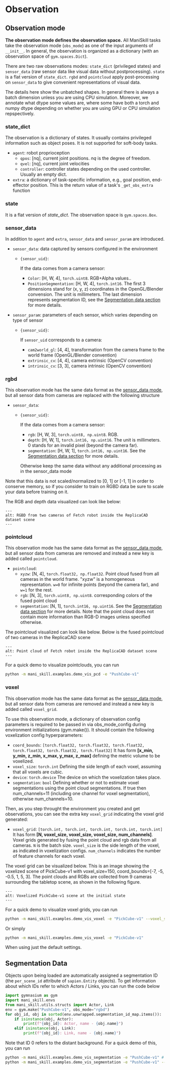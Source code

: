 # Observation

<!-- See our [colab tutorial](https://colab.research.google.com/github/haosulab/ManiSkill/blob/main/examples/tutorials/customize_environments.ipynb#scrollTo=NaSQ7CD2sswC) for how to customize cameras. -->

## Observation mode

**The observation mode defines the observation space.**
All ManiSkill tasks take the observation mode (`obs_mode`) as one of the input arguments of `__init__`.
In general, the observation is organized as a dictionary (with an observation space of `gym.spaces.Dict`).

There are two raw observations modes: `state_dict` (privileged states) and `sensor_data` (raw sensor data like visual data without postprocessing). `state` is a flat version of `state_dict`. `rgbd` and `pointcloud` apply post-processing on `sensor_data` to give convenient representations of visual data.

The details here show the unbatched shapes. In general there is always a batch dimension unless you are using CPU simulation. Moreover, we annotate what dtype some values are, where some have both a torch and numpy dtype depending on whether you are using GPU or CPU simulation repspectively.

### state_dict

The observation is a dictionary of states. It usually contains privileged information such as object poses. It is not supported for soft-body tasks.

- `agent`: robot proprioception
  - `qpos`: [nq], current joint positions. *nq* is the degree of freedom.
  - `qvel`: [nq], current joint velocities
  <!-- - `base_pose`: [7], robot position (xyz) and quaternion (wxyz) in the world frame -->
  - `controller`: controller states depending on the used controller. Usually an empty dict.
- `extra`: a dictionary of task-specific information, e.g., goal position, end-effector position. This is the return value of a task's `_get_obs_extra` function

### state

It is a flat version of *state_dict*. The observation space is `gym.spaces.Box`.

### sensor_data

In addition to `agent` and `extra`, `sensor_data` and `sensor_param` are introduced.

- `sensor_data`: data captured by sensors configured in the environment
  - `{sensor_uid}`:
    
    If the data comes from a camera sensor:
    - `Color`: [H, W, 4], `torch.uint8`. RGB+Alpha values..
    - `PositionSegmentation`: [H, W, 4], `torch.int16`. The first 3 dimensions stand for (x, y, z) coordinates in the OpenGL/Blender convension. The unit is millimeters. The last dimension represents segmentation ID, see the [Segmentation data section](#segmentation-data) for more details.

- `sensor_param`: parameters of each sensor, which varies depending on type of sensor
  - `{sensor_uid}`:

    If `sensor_uid` corresponds to a camera:
    - `cam2world_gl`: [4, 4], transformation from the camera frame to the world frame (OpenGL/Blender convention)
    - `extrinsic_cv`: [4, 4], camera extrinsic (OpenCV convention)
    - `intrinsic_cv`: [3, 3], camera intrinsic (OpenCV convention)

### rgbd

This observation mode has the same data format as the [sensor_data mode](#sensor_data), but all sensor data from cameras are replaced with the following structure

- `sensor_data`:
  - `{sensor_uid}`:

    If the data comes from a camera sensor:
    - `rgb`: [H, W, 3], `torch.uint8, np.uint8`. RGB.
    - `depth`: [H, W, 1], `torch.int16, np.uint16`. The unit is millimeters. 0 stands for an invalid pixel (beyond the camera far).
    - `segmentation`: [H, W, 1], `torch.int16, np.uint16`. See the [Segmentation data section](#segmentation-data) for more details.

    Otherwise keep the same data without any additional processing as in the sensor_data mode

Note that this data is not scaled/normalized to [0, 1] or [-1, 1] in order to conserve memory, so if you consider to train on RGBD data be sure to scale your data before training on it.

The RGB and depth data visualized can look like below:
```{image} images/replica_cad_rgbd.png
---
alt: RGBD from two cameras of Fetch robot inside the ReplicaCAD dataset scene
---
```

### pointcloud
This observation mode has the same data format as the [sensor_data mode](#sensor_data), but all sensor data from cameras are removed and instead a new key is added called `pointcloud`.

- `pointcloud`:
  - `xyzw`: [N, 4], `torch.float32, np.float32`. Point cloud fused from all cameras in the world frame. "xyzw" is a homogeneous representation. `w=0` for infinite points (beyond the camera far), and `w=1` for the rest.
  - `rgb`: [N, 3], `torch.uint8, np.uint8`. corresponding colors of the fused point cloud
  - `segmentation`: [N, 1], `torch.int16, np.uint16`. See the [Segmentation data section](#segmentation-data) for more details.
Note that the point cloud does not contain more information than RGB-D images unless specified otherwise.

The pointcloud visualized can look like below. Below is the fused pointcloud of two cameras in the ReplicaCAD scene

```{image} images/replica_cad_pcd.png
---
alt: Point cloud of Fetch robot inside the ReplicaCAD dataset scene
---
```

For a quick demo to visualize pointclouds, you can run

```bash
python -m mani_skill.examples.demo_vis_pcd -e "PushCube-v1"
```

### voxel
This observation mode has the same data format as the [sensor_data mode](#sensor_data), but all sensor data from cameras are removed and instead a new key is added called `voxel_grid`.

To use this observation mode, a dictionary of observation config parameters is required to be passed in via obs_mode_config during environment initializations (gym.make()). It should contain the following voxelization config hyperparameters:

- `coord_bounds`: `[torch.float32, torch.float32, torch.float32, torch.float32, torch.float32, torch.float32]` It has form **[x_min, y_min, z_min, x_max, y_max, z_max]**  defining the metric volume to be voxelized.
- `voxel_size`: `torch.int` Defining the side length of each voxel, assuming that all voxels are cubic.
- `device`: `torch.device` The device on which the voxelization takes place.
- `segmentation`: `bool` Defining whether or not to estimate voxel segmentations using the point cloud segmentations. If true then num_channels=11 (including one channel for voxel segmentation), otherwise num_channels=10.

Then, as you step throught the environment you created and get observations, you can see the extra key `voxel_grid` indicating the voxel grid generated:


- `voxel_grid`: `[torch.int, torch.int, torch.int, torch.int, torch.int]` It has form **[N, voxel_size, voxel_size, voxel_size, num_channels]**. Voxel grids generated by fusing the point cloud and rgb data from all cameras. `N` is the batch size. `voxel_size` is the side length of the voxel, as indicated in voxelization configs. `num_channels` indicates the number of feature channels for each voxel. 


The voxel grid can be visualized below. This is an image showing the voxelized scene of PickCube-v1 with voxel_size=150, coord_bounds=[-7, -5, -0.5, 1, 5, 3]. The point clouds and RGBs are collected from 9 cameras surrounding the tabletop scene, as shown in the following figure.

```{image} images/voxel_pickcube.png
---
alt: Voxelized PickCube-v1 scene at the initial state
---
```

For a quick demo to visualize voxel grids, you can run

<!-- TODO: add command line args -->
```bash
python -m mani_skill.examples.demo_vis_voxel -e "PickCube-v1" --voxel_size 150 --video_path output.mp4 --zoom_factor 1.0 --coord_bounds -7 -5 -0.5 1 5 3
```

Or simply 

```bash
python -m mani_skill.examples.demo_vis_voxel -e "PickCube-v1" 
```

When using just the default settings.

## Segmentation Data

Objects upon being loaded are automatically assigned a segmentation ID (the `per_scene_id` attribute of `sapien.Entity` objects). To get information about which IDs refer to which Actors / Links, you can run the code below

```python
import gymnasium as gym
import mani_skill.envs
from mani_skill.utils.structs import Actor, Link
env = gym.make("PushCube-v1", obs_mode="rgbd")
for obj_id, obj in sorted(env.unwrapped.segmentation_id_map.items()):
    if isinstance(obj, Actor):
        print(f"{obj_id}: Actor, name - {obj.name}")
    elif isinstance(obj, Link):
        print(f"{obj_id}: Link, name - {obj.name}")
```

Note that ID 0 refers to the distant background. For a quick demo of this, you can run

```bash
python -m mani_skill.examples.demo_vis_segmentation -e "PushCube-v1" # plot all segmentations
python -m mani_skill.examples.demo_vis_segmentation -e "PushCube-v1" --id cube # mask everything but the object with name "cube" 
```

